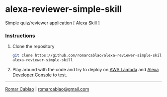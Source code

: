 # alexa-reviewer-simple-skill
Simple quiz/reviewer application [ Alexa Skill ]

### Instructions
1. Clone the repository
    ```bash
    git clone https://github.com/romarcablao/alexa-reviewer-simple-skill.git
    alexa-reviewer-simple-skill
    ```
2. Play around with the code and try to deploy on [AWS Lambda](https://console.aws.amazon.com/lambda) and [Alexa Developer Console](https://developer.amazon.com/alexa/console/ask) to test.

---
[Romar Cablao](https://www.linkedin.com/in/romarcablao) | <romarcablao@gmail.com>
